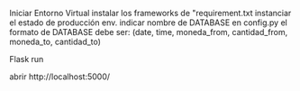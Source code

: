Iniciar Entorno Virtual
instalar los frameworks de "requirement.txt
instanciar el estado de producción env.
indicar nombre de DATABASE en config.py
el formato de DATABASE debe ser:
    (date, time,  moneda_from, cantidad_from, moneda_to, cantidad_to)

Flask run

abrir http://localhost:5000/